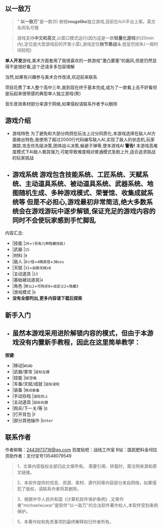 
## 以一敌万

>" **以一敌万**"是一款2D 俯视**rougelike**独立游戏,目前在itch平台上架。英文名同名可搜



>游戏支持**中文和英文**,以窗口模式运行(因为这是一款**轻量化游戏**(约20min内),定位是大型游戏前的开胃小菜),游戏定位**快节奏战斗**,低惩罚损失(一局时间较短)


 **单人开发**游戏,美术方面套用了我很喜欢的一款游戏"激凸要塞"的画风,但是仍然显得不是很好看,这个还请多多包容理解

当然,如果有兴趣参与美术合作改进,欢迎前来联系

项目花费了本人整个高中三年,直到现在终于基本完成,成为了一款看上去不好看但是玩起来很带感的典型单人独立游戏(笑)

音乐音效素材部分来源于网络,如果侵权请联系作者予以删除

## 游戏介绍

 - 游戏特色
   为了避免和大部分肉鸽在玩法上过分同质化,本游戏选择在敌人AI方面做出特色,我使用了超过2000行代码编写敌人AI,实现了敌人的状态机,玩家跟踪,攻击优先级决策,团体战斗决策,躲避子弹等,使本游戏AI
   **警告!**
   本游戏高难度模式下AI敌人极其强力,可能导致难度相对普通模式急剧上升,适合追求挑战的玩家挑战

- 游戏系统
   游戏包含技能系统、工匠系统、天赋系统、主动道具系统、被动道具系统、武器系统、地图随机生成、多种游戏模式、荣誉馆、收集成就系统等
   但是不必担心,游戏最初非常简洁,绝大多数系统会在游戏游玩中逐步解锁,保证充足的游戏内容的同时不会使玩家感到手忙脚乱
   -
内容汇总:
- |技能       |`26`+`(另有几种隐藏技能)`
- |武器       |`15`
- |材料       |`9`
- |敌人       |`8小怪`+`4精英怪`+`3Boss`
- |天赋       |`31`+`血脉天赋x8`
- |主动道具    |`13`
- |基础被动道具|`4`
- |角色       |`默认2`+`可购买8`+`自定义2`+`隐藏3`
- |游戏模式    |`6`
- **没有全部列出,更多内容请下载后探索**
## 新手入门
- 虽然本游戏采用进阶解锁内容的模式，但由于本游戏没有内置新手教程，因此在这里简单教学：
   -
**按键**:
- |移动|`WSAD`            
- |武器/普攻     |`鼠标左键`
- |技能          |`QE空格`
- |军备/天赋/成就 |`鼠标滚轮`
- |装备          |`拖动装备`
- |手动存档       |`滚轮向上`
- |主动道具       |`鼠标右键`
- |购买/下一关/等 |`Q`
- |打开背包       |`F`
- |部分其他操作   |`Enter`

## 联系作者
作者邮箱：2443973716@qq.com
百度贴吧：战线工作室
B站：国民肥料金坷拉
资助作者：支付宝号13548079549
> 1、文章内容版权全部归此文章所有。 需要引用、转载时，需注明来源和原文链接。

>2、本软件提供的信息、资源、素材、源代码等内容部分来自网络，如果侵犯了版权，请联系作者将其删除。

>3、根据中华人民共和国《计算机软件保护条例》,文章作者"michaelwuwar"是软件"以一敌万"的合法软件著作权人,本软件受到条例保护。

>5、本著作权和免责事项的最终解释权归作者所有。
